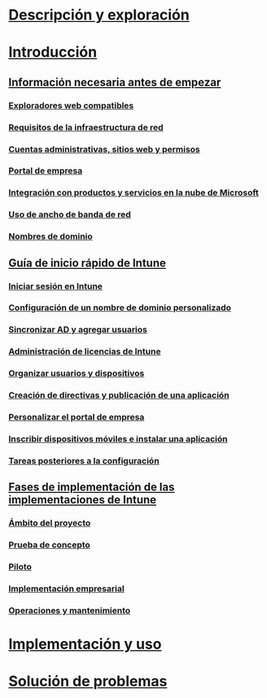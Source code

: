 # [Descripción y exploración](/intune/understand-explore/introduction-to-microsoft-intune)

# [Introducción](what-to-know-before-you-start-microsoft-intune.md)
## [Información necesaria antes de empezar](what-to-know-before-you-start-microsoft-intune.md)
### [Exploradores web compatibles](supported-web-browsers.md)
### [Requisitos de la infraestructura de red](network-infrastructure-requirements-for-microsoft-intune.md)
### [Cuentas administrativas, sitios web y permisos](administrative-accounts-websites-perms.md)
### [Portal de empresa](microsoft-intune-company-portal.md)
### [Integración con productos y servicios en la nube de Microsoft](integration-with-cloud-services.md)
### [Uso de ancho de banda de red](network-bandwidth-use.md)
### [Nombres de dominio](domain-names-for-microsoft-intune.md)

## [Guía de inicio rápido de Intune](start-with-a-paid-subscription-to-microsoft-intune.md)
### [Iniciar sesión en Intune](start-with-a-paid-subscription-to-microsoft-intune-step-1.md)
### [Configuración de un nombre de dominio personalizado](start-with-a-paid-subscription-to-microsoft-intune-step-2.md)
### [Sincronizar AD y agregar usuarios](start-with-a-paid-subscription-to-microsoft-intune-step-3.md)
### [Administración de licencias de Intune](start-with-a-paid-subscription-to-microsoft-intune-step-4.md)
### [Organizar usuarios y dispositivos](start-with-a-paid-subscription-to-microsoft-intune-step-5.md)
### [Creación de directivas y publicación de una aplicación](start-with-a-paid-subscription-to-microsoft-intune-step-6.md)
### [Personalizar el portal de empresa](start-with-a-paid-subscription-to-microsoft-intune-step-7.md)
### [Inscribir dispositivos móviles e instalar una aplicación](start-with-a-paid-subscription-to-microsoft-intune-step-8.md)
### [Tareas posteriores a la configuración](post-configuration-tasks.md)

<!--
## [Choose how to manage devices](choose-how-to-manage-devices.md)
### [Mobile device management capabilities](mobile-device-management-capabilities-in-microsoft-intune.md)
### [Windows PC management capabilities](windows-pc-management-capabilities-in-microsoft-intune.md)
-->

## [Fases de implementación de las implementaciones de Intune](rollout-phases-for-microsoft-intune-deployment.md)
### [Ámbito del proyecto](project-scope.md)
### [Prueba de concepto](proof-of-concept.md)
### [Piloto](pilot.md)
### [Implementación empresarial](enterprise-rollout.md)
### [Operaciones y mantenimiento](operations-and-maintenance.md)


<!-- # [Plan and Design](/intune/plan-design/ways-to-do-enterprise-mobility) -->
# [Implementación y uso](/intune/deploy-use/overview-of-device-and-app-lifecycles-in-microsoft-intune)
# [Solución de problemas](/intune/troubleshoot/how-to-get-support-for-microsoft-intune)


<!--HONumber=May16_HO1-->


